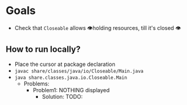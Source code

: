 # Goals
* Check that `Closeable` allows 👁️holding resources, till it's closed 👁️

## How to run locally?
* Place the cursor at package declaration
* `javac share/classes/java/io/Closeable/Main.java` 
* `java share.classes.java.io.Closeable.Main`
  * Problems:
    * Problem1: NOTHING displayed
      * Solution: TODO:
